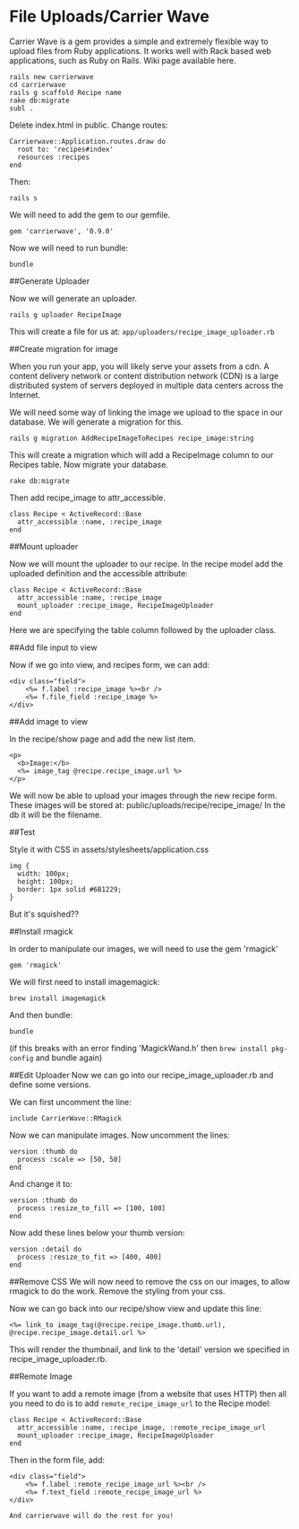 # File Uploads/Carrier Wave

Carrier Wave is a gem provides a simple and extremely flexible way to upload files from Ruby applications. It works well with Rack based web applications, such as Ruby on Rails.
Wiki page available here.

```
rails new carrierwave
cd carrierwave
rails g scaffold Recipe name
rake db:migrate
subl .
```

Delete index.html in public.
Change routes:

```
Carrierwave::Application.routes.draw do
  root to: 'recipes#index'
  resources :recipes
end
```

Then:

```
rails s
```


We will need to add the gem to our gemfile.

`gem 'carrierwave', '0.9.0'`

Now we will need to run bundle:

`bundle`

##Generate Uploader

Now we will generate an uploader.

`rails g uploader RecipeImage`

This will create a file for us at: `app/uploaders/recipe_image_uploader.rb`

##Create migration for image

When you run your app, you will likely serve your assets from a cdn. A content delivery network or content distribution network (CDN) is a large distributed system of servers deployed in multiple data centers across the Internet. 

We will need some way of linking the image we upload to the space in our database. We will generate a migration for this. 

`rails g migration AddRecipeImageToRecipes recipe_image:string`

This will create a migration which will add a RecipeImage column to our Recipes table.
Now migrate your database.

`rake db:migrate`

Then add recipe_image to attr_accessible.
```
class Recipe < ActiveRecord::Base
  attr_accessible :name, :recipe_image
end
```

##Mount uploader

Now we will mount the uploader to our recipe. In the recipe model add the uploaded definition and the accessible attribute:

```
class Recipe < ActiveRecord::Base
  attr_accessible :name, :recipe_image
  mount_uploader :recipe_image, RecipeImageUploader
end
```

Here we are specifying the table column followed by the uploader class.

##Add file input to view

Now if we go into view, and recipes form, we can add:


	<div class="field">
  		<%= f.label :recipe_image %><br />
  		<%= f.file_field :recipe_image %>
	</div>


##Add image to view

In the recipe/show page and add the new list item. 

	<p>
  	  <b>Image:</b>
  	  <%= image_tag @recipe.recipe_image.url %>
	</p>

We will now be able to upload your images through the new recipe form. These images will be stored at: public/uploads/recipe/recipe_image/
In the db it will be the filename.

##Test

Style it with CSS in assets/stylesheets/application.css

```
img {
  width: 100px;
  height: 100px;
  border: 1px solid #6B1229;
}
```
But it's squished??

##Install rmagick

In order to manipulate our images, we will need to use the gem 'rmagick'

`gem 'rmagick'`

We will first need to install imagemagick:

`brew install imagemagick`

And then bundle:

`bundle`

(if this breaks with an error finding 'MagickWand.h' then `brew install pkg-config` and bundle again)

##Edit Uploader
Now we can go into our recipe_image_uploader.rb and define some versions. 

We can first uncomment the line:

`include CarrierWave::RMagick`

Now we can manipulate images. Now uncomment the lines:

```
version :thumb do
  process :scale => [50, 50]
end
```

And change it to: 

```
version :thumb do
  process :resize_to_fill => [100, 100]
end
```

Now add these lines below your thumb version:

```
version :detail do
  process :resize_to_fit => [400, 400]
end
```
##Remove CSS
We will now need to remove the css on our images, to allow rmagick to do the work. Remove the styling from your css.

Now we can go back into our recipe/show view and update this line:

`<%= link_to image_tag(@recipe.recipe_image.thumb.url), @recipe.recipe_image.detail.url %>`

This will render the thumbnail, and link to the 'detail' version we specified in recipe_image_uploader.rb.

##Remote Image

If you want to add a remote image (from a website that uses HTTP) then all you need to do is to add `remote_recipe_image_url` to the Recipe model: 


```
class Recipe < ActiveRecord::Base
  attr_accessible :name, :recipe_image, :remote_recipe_image_url
  mount_uploader :recipe_image, RecipeImageUploader
end
```
Then in the form file, add:

```
<div class="field">
  	<%= f.label :remote_recipe_image_url %><br />
  	<%= f.text_field :remote_recipe_image_url %>
</div>

And carrierwave will do the rest for you!